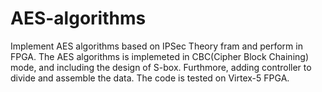 # AES-algorithms
Implement AES algorithms based on IPSec Theory fram and perform in FPGA. The AES algorithms is implemeted in CBC(Cipher Block Chaining)
mode, and including the design of S-box. Furthmore, adding controller to divide and assemble the data.
The code is tested on Virtex-5 FPGA.
